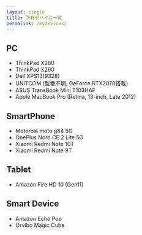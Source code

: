 ```yaml
---
layout: single
title: 所有デバイス一覧
permalink: /mydevices/
---
```

## PC
* ThinkPad X280
* ThinkPad X260
* Dell XPS13(9328)
* UNITCOM (型番不明, GeForce RTX2070搭載)
* ASUS TransBook Mini T103HAF
* Apple MacBook Pro (Retina, 13-inch, Late 2012)

## SmartPhone
* Motorola moto g64 5G
* OnePlus Nord CE 2 Lite 5G
* Xiaomi Redmi Note 10T
* Xiaomi Redmi Note 9T

## Tablet
* Amazon Fire HD 10 (Gen11)

## Smart Device
* Amazon Echo Pop
* Orvibo Magic Cube

